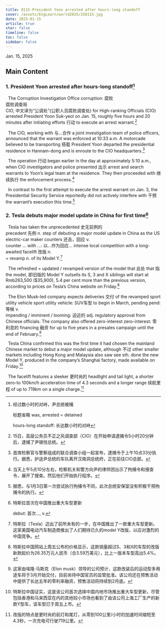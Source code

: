 ```yaml
---
title: 0115-President Yoon arrested after hours-long standoff
cover: /assets/EngLearn/world2025/250115.jpg
date: 2025-01-15
article: true
star: false
timeline: false
toc: false
sidebar: false
---
```

Jan. 15, 2025
<!-- more -->


## Main Content 

### 1. President Yoon arrested after hours-long standoff[^t1]

&nbsp; The 
<span class="hover-note">
Corruption Investigation Office
<span class="hover-content">
corruption: 腐败 <br>
腐败调查局 <br>
CIO, 中文译为“公调处”(公职人员腐败调查处)
</span></span>
 for High-ranking Officials (CIO) arrested President Yoon Suk-yeol on Jan. 15, roughly five hours and 20 minutes after initiating 
<span class="hover-note">
efforts
<span class="hover-content">
行动
</span></span>
 to execute an arrest warrant.[^s1]



&nbsp; The CIO, 
<span class="hover-note">
working with
<span class="hover-content">
与...合作
</span></span>
 a joint investigation team of police officers, announced that the warrant was enforced at 10:33 a.m. A motorcade believed to be 
<span class="hover-note">
transporting
<span class="hover-content">
搭载
</span></span>
 President Yoon departed the presidential residence in Hannam-dong and is enroute to the CIO headquarters.[^s2]


&nbsp; The 
<span class="hover-note">
operation
<span class="hover-content">
行动
</span></span>
 began earlier in the day at approximately 5:10 a.m., when CIO investigators and police 
<span class="hover-note">
presented
<span class="hover-content">
出示
</span></span>
 arrest and search warrants to Yoon’s legal team at the residence. They then 
<span class="hover-note">
proceeded with
<span class="hover-content">
继续执行
</span></span>
 the enforcement process.[^s3]



&nbsp; In contrast to the first attempt to execute the arrest warrant on Jan. 3, the Presidential Security Service reportedly did not actively 
<span class="hover-note">
interfere with
<span class="hover-content">
干预
</span></span>
 the warrant’s execution this time.[^s4]




### 2. Tesla debuts major model update in China for first time[^t2]

&nbsp; Tesla has taken the 
<span class="hover-note">
unprecedented
<span class="hover-content">
史无前例的 <br>
precedent 先例 n.
</span></span>
 step of debuting a major model update in China as the US electric-car maker 
<span class="hover-note">
counters
<span class="hover-content">
还击，回应 v. <br>
counter ... with ...: 以...作为回应...
</span></span>
 intense local competition with a long-awaited 
<span class="hover-note">
facelift
<span class="hover-content">
改版 n.<br>
= revamp n.
</span></span>
 of its Model Y.[^s5]



&nbsp; The 
<span class="hover-note">
refreshed
<span class="hover-content">
= updated / revamped
</span></span>
 version of the model 
<span class="hover-note">
that
<span class="hover-content">
此处 that 指 the model, 即旧版的 Model Y
</span></span>
 outsells its S, 3 and X siblings will start at Rmb263,500 ($35,900), 5.4 per cent more than the previous version, according to prices on Tesla’s China website on Friday.[^s6]



&nbsp; The Elon Musk-led company expects 
<span class="hover-note">
deliveries
<span class="hover-content">
交付
</span></span>
 of the revamped 
<span class="hover-note">
sport utility vehicle
<span class="hover-content">
sport utility vehicle: SUV车型
</span></span>
 to begin in March, 
<span class="hover-note">
pending
<span class="hover-content">
pend: 等候 v. <br>
impending / imminent / looming: 迫近的 adj.
</span></span>
 regulatory approval from Chinese officials. The company also offered 
<span class="hover-note">
zero-interest
<span class="hover-content">
zero-interest: 零利息的
</span></span>
<span class="space"> </span>
<span class="hover-note">
 financing
 <span class="hover-content">
 融资
</span></span>
  for up to five years in a presales campaign until the end of February.[^s7]



&nbsp; Tesla China confirmed this was the first time it had chosen the mainland Chinese market to debut a major model update, 
<span class="hover-note">
although
<span class="hover-content">
不过
</span></span>
 other smaller markets including Hong Kong and Malaysia also 
<span class="hover-note">
saw
<span class="hover-content">
see sth. done
</span></span>
 the new Model Y, produced in the company’s Shanghai factory, made available on Friday.[^s8]



&nbsp; The facelift features a 
<span class="hover-note">
sleeker
<span class="hover-content">
更时尚的
</span></span>
 headlight and tail light, a shorter zero-to 100km/h acceleration time of 4.3 seconds and a longer 
<span class="hover-note">
range
<span class="hover-content">
续航里程
</span></span>
 of up to 719km on a single charge.[^s9]



[^t1]: 经过数小时的对峙，尹总统被捕

    标题省略 was, arrested = detained

    hours-long standoff: 长达数小时的对峙 

[^s1]: 15日，高层公务员不正之风调查部（CIO）在开始申请逮捕令5小时20分钟后，逮捕了尹锡悦总统。

[^s2]: 首席检察官与警察组成的联合调查小组一起宣布，逮捕令于上午10点33分执行。据悉，护送尹总统的车队离开汉南洞总统府，正在前往CIO总部。

[^s3]: 当天上午5点10分左右，检察机关和警方向尹的律师团出示了拘捕令和搜查令，展开了搜查。然后他们开始执行程序。

[^s4]: 据悉，与1月3日第一次尝试执行拘捕令不同，此次总统安保室没有积极干预拘捕令的执行。

[^t2]: 特斯拉首次在中国推出重大车型更新

    debut: 首次..., v.

[^s5]: 特斯拉（Tesla）迈出了前所未有的一步，在中国推出了一款重大车型更新。这家美国电动汽车制造商推出了人们期待已久的model Y改版，以应对激烈的中国竞争。

[^s6]: 特斯拉中国网站上周五公布的价格显示，这款销量超过S、3和X的车型的改版新款起价为26.35万元人民币（合3.59万美元），比上一版本车型高出5.4%。

[^s7]: 这家由埃隆·马斯克（Elon musk）领导的公司预计，这款改装后的运动型多用途车将于3月开始交付，目前尚待中国官员的监管批准。该公司还在预售活动中提供了长达五年的零利率融资，预售活动将持续到2月底。

[^s8]: 特斯拉中国证实，这是该公司首次选择中国内地市场推出重大车型更新，尽管包括香港和马来西亚在内的其他较小市场也看到了由该公司上海工厂生产的新款Y型车，该车型已于周五上市。

[^s9]: 改版的特点是更时尚的前灯和尾灯，从零到100公里/小时的加速时间缩短至4.3秒，一次充电可行驶719公里。
